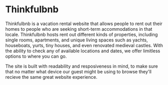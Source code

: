 # Thinkfulbnb

Thinkfulbnb is a vacation rental website that allows people to rent out their homes to people who are seeking short-term accommodations in that locale. Thinkfulbnb hosts rent out different kinds of properties, including single rooms, apartments, and unique living spaces such as yachts, houseboats, yurts, tiny houses, and even renovated medieval castles. With the ability to check any of available locations and dates, we offer limitless options to where you can go. 

The site is built with readability and resposiveness in mind, to make sure that no matter what device our guest might be using to browse they'll recieve the same great website experience.  